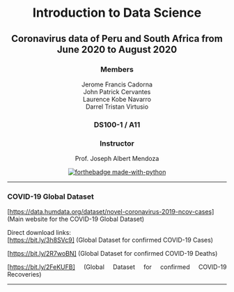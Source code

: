 <div align = "center">

# Introduction to Data Science


## Coronavirus data of Peru and South Africa from June 2020 to August 2020


### Members
Jerome Francis Cadorna<br>
John Patrick Cervantes<br>
Laurence Kobe Navarro<br>
Darrel Tristan Virtusio<br>

### DS100-1 / A11

### Instructor
Prof. Joseph Albert Mendoza

[![forthebadge made-with-python](http://ForTheBadge.com/images/badges/made-with-python.svg)](https://www.python.org/)

___
<div align = "justify">
  
### COVID-19 Global Dataset

[https://data.humdata.org/dataset/novel-coronavirus-2019-ncov-cases] (Main website for the COVID-19 Global Dataset) 
<br>

Direct download links: <br>
[https://bit.ly/3h8SVc9] (Global Dataset for confirmed COVID-19 Cases) 
<br>

[https://bit.ly/2R7woBN] (Global Dataset for confirmed COVID-19 Deaths) 
<br>

[https://bit.ly/2FeKUFB] (Global Dataset for confirmed COVID-19 Recoveries)
<br>

___
